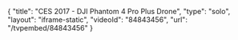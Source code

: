 {
    "title": "CES 2017 - DJI Phantom 4 Pro Plus Drone",
    "type": "solo",
    "layout": "iframe-static",
    "videoId": "84843456",
    "url": "\/tvpembed\/84843456"
}
